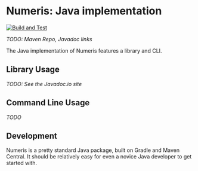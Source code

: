 # Numeris: Java implementation

[![Build and Test](https://github.com/riversoforion/numeris-java/actions/workflows/ci-build-test.yml/badge.svg)](https://github.com/riversoforion/numeris-java/actions/workflows/ci-build-test.yml)

*TODO: Maven Repo, Javadoc links*

The Java implementation of Numeris features a library and CLI.

## Library Usage

*TODO: See the Javadoc.io site*

## Command Line Usage

*TODO*

## Development

Numeris is a pretty standard Java package, built on Gradle and Maven Central.
It should be relatively easy for even a novice Java developer to get started
with.
